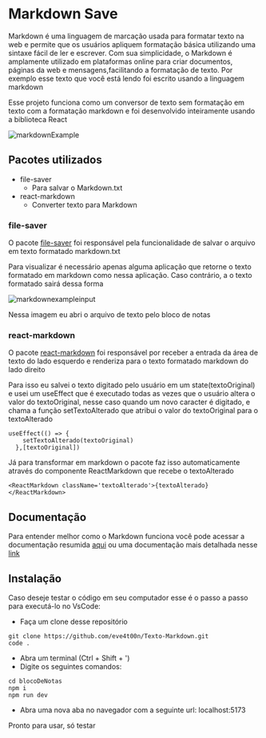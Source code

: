 # Markdown Save

Markdown é uma linguagem de marcação usada para formatar texto na web e permite  que os usuários apliquem formatação básica utilizando uma sintaxe fácil de ler e escrever. Com sua simplicidade, o Markdown é amplamente utilizado em plataformas online para criar documentos, páginas da web e mensagens,facilitando a formatação de texto. Por exemplo esse texto que você está lendo foi escrito usando a linguagem markdown

Esse projeto funciona como um conversor de texto sem formatação em texto com a formatação markdown e foi desenvolvido inteiramente usando a biblioteca React

![markdownExample](https://github.com/eve4t00n/Texto-Markdown/assets/97269617/76b16e71-edee-4b4a-acde-8add31061b7f)

## Pacotes utilizados

- file-saver 
    - Para salvar o Markdown.txt
- react-markdown
    - Converter texto para Markdown

### file-saver

O pacote [file-saver](https://www.npmjs.com/package/file-saver) foi responsável pela funcionalidade de salvar o arquivo em texto formatado markdown.txt

Para visualizar é necessário apenas alguma aplicação que retorne o texto formatado em markdown como nessa aplicação. Caso contrário, a o texto formatado sairá dessa forma

![markdownexampleinput](https://github.com/eve4t00n/Texto-Markdown/assets/97269617/45f4e430-1e59-4681-a602-967f6916c91a)

Nessa imagem eu abri o arquivo de texto pelo bloco de notas

### react-markdown

O pacote [react-markdown](https://www.npmjs.com/package/react-markdown) foi responsável por receber a entrada da área de texto do lado esquerdo e renderiza para o texto formatado markdown do lado direito

Para isso eu salvei o texto digitado pelo usuário em um state(textoOriginal) e usei um useEffect que é executado todas as vezes que o usuário altera o valor do textoOriginal, nesse caso quando um novo caracter é digitado, e chama a função setTextoAlterado que atribui o valor do textoOriginal para o textoAlterado

```
useEffect(() => {
    setTextoAlterado(textoOriginal)
  },[textoOriginal])
```

Já para transformar em markdown o pacote faz isso automaticamente através do componente ReactMarkdown que recebe o textoAlterado

```
<ReactMarkdown className='textoAlterado'>{textoAlterado}</ReactMarkdown>
```
## Documentação

Para entender melhor como o Markdown funciona você pode acessar a documentação resumida [aqui](/blocoDeNotas/README.md) ou uma documentação mais detalhada nesse [link](https://markdown.net.br/sintaxe-basica/)

## Instalação

Caso deseje testar o código em seu computador esse é o passo a passo para executá-lo no VsCode:

- Faça um clone desse repositório

```
git clone https://github.com/eve4t00n/Texto-Markdown.git
code .
```
  
- Abra um terminal (Ctrl + Shift + ')
- Digite os seguintes comandos:

```
cd blocoDeNotas
npm i
npm run dev
```
- Abra uma nova aba no navegador com a seguinte url: localhost:5173

Pronto para usar, só testar
